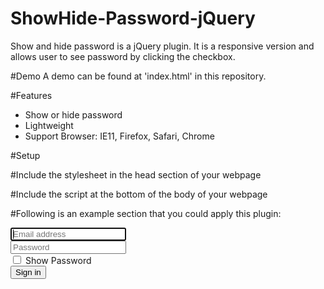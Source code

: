 # ShowHide-Password-jQuery
Show and hide password is a jQuery plugin.  It is a responsive version and allows user to see password by clicking the checkbox. 

#Demo
A demo can be found at 'index.html' in this repository.

#Features
- Show or hide password
- Lightweight
- Support Browser: IE11, Firefox, Safari, Chrome

#Setup

#Include the stylesheet in the head section of your webpage
    <link href="css/styles.css" rel="stylesheet" type="text/css" />
    <link rel="stylesheet" href="css/font-awesome.css" type="text/css">
    <link href="css/bootstrap.min.css" rel="stylesheet" type="text/css" />  

#Include the script at the bottom of the body of your webpage
    <script type="text/javascript" src="js/jquery-2.1.4.js"></script>
    <script type="text/javascript" src="js/scripts.js"></script>
    
#Following is an example section that you could apply this plugin:
    <form class="form-signin">
        <div class="form-group">
          <input type="email" id="inputEmail" class="form-control" placeholder="Email address" required="" autofocus="">
        </div>
        <div class="form-group">
            <input type="password" id="password" class="form-control" placeholder="Password" required="">
        </div>
        <div class="checkbox">
          <label>
            <input type="checkbox" id="showHide" value="remember-me"> Show Password
          </label>
        </div>
        <button class="btn btn-lg btn-primary btn-block" type="submit">Sign in</button>
    </form> 


